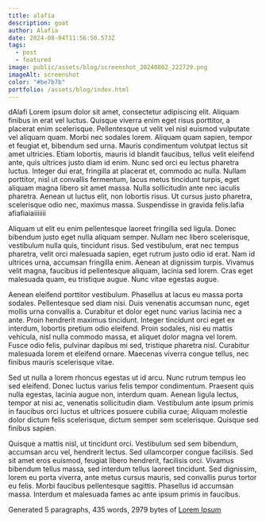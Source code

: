```yaml
---
title: alafia
description: goat
author: Alafia
date: 2024-08-04T11:56:50.573Z
tags:
  - post
  - featured
image: public/assets/blog/screenshot_20240802_222729.png
imageAlt: screenshot
color: "#be7b7b"
portfolio: /assets/blog/index.html
---
```

 dAlafi Lorem ipsum dolor sit amet, consectetur adipiscing elit. Aliquam finibus in erat vel luctus. Quisque viverra enim eget risus porttitor, a placerat enim scelerisque. Pellentesque ut velit vel nisl euismod vulputate vel aliquam quam. Morbi nec sodales lorem. Aliquam quam sapien, tempor et feugiat et, bibendum sed urna. Mauris condimentum volutpat lectus sit amet ultricies. Etiam lobortis, mauris id blandit faucibus, tellus velit eleifend ante, quis ultrices justo diam id enim. Nunc sed orci eu lectus pharetra luctus. Integer dui erat, fringilla at placerat et, commodo ac nulla. Nullam porttitor, nisl ut convallis fermentum, lacus metus tincidunt turpis, eget aliquam magna libero sit amet massa. Nulla sollicitudin ante nec iaculis pharetra. Aenean ut luctus elit, non lobortis risus. Ut cursus justo pharetra, scelerisque odio nec, maximus massa. Suspendisse in gravida felis.lafia afiafiaiaiiiiiii

Aliquam ut elit eu enim pellentesque laoreet fringilla sed ligula. Donec bibendum justo eget nulla aliquam semper. Nullam nec libero scelerisque, vestibulum nulla quis, tincidunt risus. Sed vestibulum, erat nec tempus pharetra, velit orci malesuada sapien, eget rutrum justo odio id erat. Nam id ultrices urna, accumsan fringilla enim. Aenean at dignissim turpis. Vivamus velit magna, faucibus id pellentesque aliquam, lacinia sed lorem. Cras eget malesuada quam, eu tristique augue. Nunc vitae egestas augue.

Aenean eleifend porttitor vestibulum. Phasellus at lacus eu massa porta sodales. Pellentesque sed diam nisi. Duis venenatis accumsan nunc, eget mollis urna convallis a. Curabitur et dolor eget nunc varius lacinia nec a ante. Proin hendrerit maximus tincidunt. Integer tincidunt orci eget ex interdum, lobortis pretium odio eleifend. Proin sodales, nisi eu mattis vehicula, nisl nulla commodo massa, et aliquet dolor magna vel lorem. Fusce odio felis, pulvinar dapibus mi sed, tristique pharetra nisl. Curabitur malesuada lorem et eleifend ornare. Maecenas viverra congue tellus, nec finibus mauris scelerisque vitae.

Sed ut nulla a lorem rhoncus egestas ut id arcu. Nunc rutrum tempus leo sed eleifend. Donec luctus varius felis tempor condimentum. Praesent quis nulla egestas, lacinia augue non, interdum quam. Aenean ligula lectus, tempor at nisi ac, venenatis sollicitudin diam. Vestibulum ante ipsum primis in faucibus orci luctus et ultrices posuere cubilia curae; Aliquam molestie dolor dictum felis scelerisque, dictum semper sem scelerisque. Quisque sed finibus sapien.

Quisque a mattis nisl, ut tincidunt orci. Vestibulum sed sem bibendum, accumsan arcu vel, hendrerit lectus. Sed ullamcorper congue facilisis. Sed sit amet eros euismod, feugiat libero hendrerit, facilisis orci. Vivamus bibendum tellus massa, sed interdum tellus laoreet tincidunt. Sed dignissim, lorem eu porta viverra, ante metus cursus mauris, sed convallis purus tortor eu felis. Morbi faucibus pellentesque sagittis. Phasellus id accumsan massa. Interdum et malesuada fames ac ante ipsum primis in faucibus.

Generated 5 paragraphs, 435 words, 2979 bytes of [Lorem Ipsum](https://www.lipsum.com/ "Lorem Ipsum")